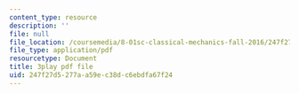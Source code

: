 ```yaml
---
content_type: resource
description: ''
file: null
file_location: /coursemedia/8-01sc-classical-mechanics-fall-2016/247f27d5277aa59ec38dc6ebdfa67f24_uo86ir31pn0.pdf
file_type: application/pdf
resourcetype: Document
title: 3play pdf file
uid: 247f27d5-277a-a59e-c38d-c6ebdfa67f24
---
```


